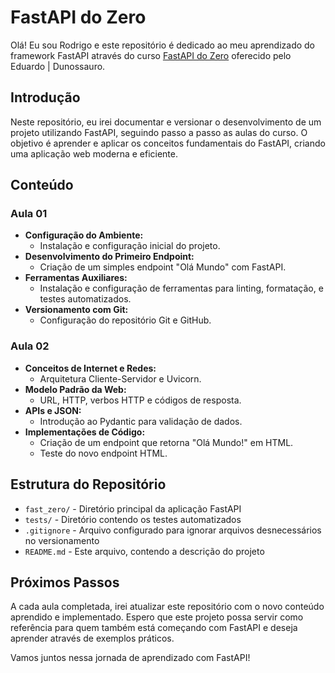 # FastAPI do Zero

Olá! Eu sou Rodrigo e este repositório é dedicado ao meu aprendizado do framework FastAPI através do curso [FastAPI do Zero](https://fastapidozero.dunossauro.com/) oferecido pelo Eduardo | Dunossauro.

## Introdução

Neste repositório, eu irei documentar e versionar o desenvolvimento de um projeto utilizando FastAPI, seguindo passo a passo as aulas do curso. O objetivo é aprender e aplicar os conceitos fundamentais do FastAPI, criando uma aplicação web moderna e eficiente.

## Conteúdo

### Aula 01

- **Configuração do Ambiente:**
  - Instalação e configuração inicial do projeto.
- **Desenvolvimento do Primeiro Endpoint:**
  - Criação de um simples endpoint "Olá Mundo" com FastAPI.
- **Ferramentas Auxiliares:**
  - Instalação e configuração de ferramentas para linting, formatação, e testes automatizados.
- **Versionamento com Git:**
  - Configuração do repositório Git e GitHub.

### Aula 02

- **Conceitos de Internet e Redes:**
  - Arquitetura Cliente-Servidor e Uvicorn.
- **Modelo Padrão da Web:**
  - URL, HTTP, verbos HTTP e códigos de resposta.
- **APIs e JSON:**
  - Introdução ao Pydantic para validação de dados.
- **Implementações de Código:**
  - Criação de um endpoint que retorna "Olá Mundo!" em HTML.
  - Teste do novo endpoint HTML.

## Estrutura do Repositório

- `fast_zero/` - Diretório principal da aplicação FastAPI
- `tests/` - Diretório contendo os testes automatizados
- `.gitignore` - Arquivo configurado para ignorar arquivos desnecessários no versionamento
- `README.md` - Este arquivo, contendo a descrição do projeto

## Próximos Passos

A cada aula completada, irei atualizar este repositório com o novo conteúdo aprendido e implementado. Espero que este projeto possa servir como referência para quem também está começando com FastAPI e deseja aprender através de exemplos práticos.

Vamos juntos nessa jornada de aprendizado com FastAPI!
